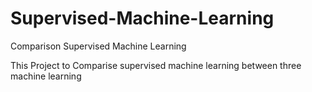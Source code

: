 # Supervised-Machine-Learning
Comparison Supervised Machine Learning 

This Project to Comparise supervised machine learning between three machine learning
